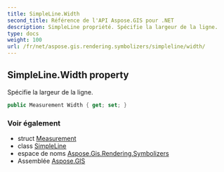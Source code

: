 ```yaml
---
title: SimpleLine.Width
second_title: Référence de l'API Aspose.GIS pour .NET
description: SimpleLine propriété. Spécifie la largeur de la ligne.
type: docs
weight: 100
url: /fr/net/aspose.gis.rendering.symbolizers/simpleline/width/
---
```

## SimpleLine.Width property

Spécifie la largeur de la ligne.

```csharp
public Measurement Width { get; set; }
```

### Voir également

* struct [Measurement](../../../aspose.gis.rendering/measurement/)
* class [SimpleLine](../)
* espace de noms [Aspose.Gis.Rendering.Symbolizers](../../simpleline/)
* Assemblée [Aspose.GIS](../../../)


